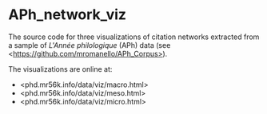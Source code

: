 APh_network_viz
===============

The source code for three visualizations of citation networks extracted from a sample of *L'Année philologique* (APh) data (see &lt;https://github.com/mromanello/APh_Corpus>). 

The visualizations are online at:

* <phd.mr56k.info/data/viz/macro.html>
* <phd.mr56k.info/data/viz/meso.html>
* <phd.mr56k.info/data/viz/micro.html>